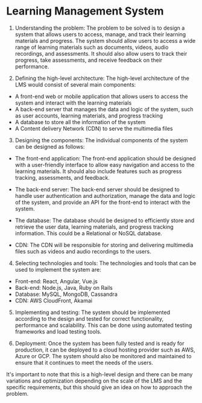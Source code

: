 # Learning Management System

1. Understanding the problem: The problem to be solved is to design a system that allows users to access, manage, and track their learning materials and progress. The system should allow users to access a wide range of learning materials such as documents, videos, audio recordings, and assessments. It should also allow users to track their progress, take assessments, and receive feedback on their performance.

2. Defining the high-level architecture: The high-level architecture of the LMS would consist of several main components:

* A front-end web or mobile application that allows users to access the system and interact with the learning materials
* A back-end server that manages the data and logic of the system, such as user accounts, learning materials, and progress tracking
* A database to store all the information of the system
* A Content delivery Network (CDN) to serve the multimedia files

3. Designing the components: The individual components of the system can be designed as follows:
* The front-end application: The front-end application should be designed with a user-friendly interface to allow easy navigation and access to the learning materials. It should also include features such as progress tracking, assessments, and feedback.

* The back-end server: The back-end server should be designed to handle user authentication and authorization, manage the data and logic of the system, and provide an API for the front-end to interact with the system.

* The database: The database should be designed to efficiently store and retrieve the user data, learning materials, and progress tracking information. This could be a Relational or NoSQL database.

* CDN: The CDN will be responsible for storing and delivering multimedia files such as videos and audio recordings to the users.

4. Selecting technologies and tools: The technologies and tools that can be used to implement the system are:
* Front-end: React, Angular, Vue.js
* Back-end: Node.js, Java, Ruby on Rails
* Database: MySQL, MongoDB, Cassandra
* CDN: AWS CloudFront, Akamai

5. Implementing and testing: The system should be implemented according to the design and tested for correct functionality, performance and scalability. This can be done using automated testing frameworks and load testing tools.

6. Deployment: Once the system has been fully tested and is ready for production, it can be deployed to a cloud hosting provider such as AWS, Azure or GCP. The system should also be monitored and maintained to ensure that it continues to meet the needs of the users.

It's important to note that this is a high-level design and there can be many variations and optimization depending on the scale of the LMS and the specific requirements, but this should give an idea on how to approach the problem.